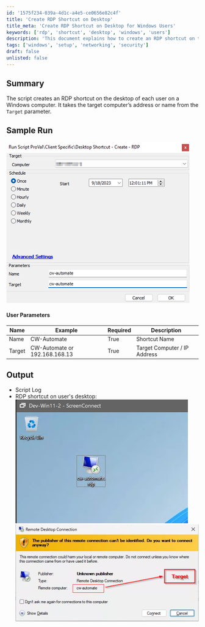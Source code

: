 ```yaml
---
id: '1575f234-039a-4d1c-a4e5-ce0656e82c4f'
title: 'Create RDP Shortcut on Desktop'
title_meta: 'Create RDP Shortcut on Desktop for Windows Users'
keywords: ['rdp', 'shortcut', 'desktop', 'windows', 'users']
description: 'This document explains how to create an RDP shortcut on the desktop of each user on a Windows computer, utilizing the target computer’s address or name from the Target parameter. It includes user parameters, output details, and sample run images.'
tags: ['windows', 'setup', 'networking', 'security']
draft: false
unlisted: false
---
```

## Summary

The script creates an RDP shortcut on the desktop of each user on a Windows computer. It takes the target computer’s address or name from the `Target` parameter.

## Sample Run

![Sample Run](../../../static/img/Desktop-Shortcut---Create---RDP/image_1.png)

#### User Parameters

| Name   | Example                      | Required | Description                     |
|--------|------------------------------|----------|---------------------------------|
| Name   | CW-Automate                  | True     | Shortcut Name                   |
| Target | CW-Automate or 192.168.168.13 | True     | Target Computer / IP Address    |

## Output

- Script Log
- RDP shortcut on user's desktop:
  ![Shortcut Image 1](../../../static/img/Desktop-Shortcut---Create---RDP/image_2.png)
  ![Shortcut Image 2](../../../static/img/Desktop-Shortcut---Create---RDP/image_3.png)







